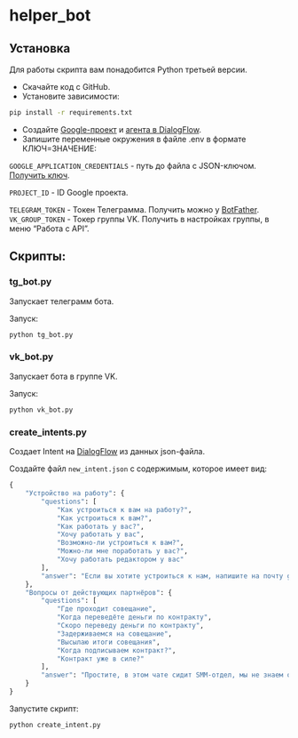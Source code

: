 # helper_bot

## Установка
Для работы скрипта вам понадобится Python третьей версии.

* Скачайте код с GitHub.
* Установите зависимости:
```sh
pip install -r requirements.txt
```
* Создайте [Google-проект](https://cloud.google.com/dialogflow/es/docs/quick/setup) и [агента в DialogFlow](https://cloud.google.com/dialogflow/es/docs/quick/build-agent).
* Запишите переменные окружения в файле .env в формате КЛЮЧ=ЗНАЧЕНИЕ:

`GOOGLE_APPLICATION_CREDENTIALS` - путь до файла с JSON-ключом. [Получить ключ](https://cloud.google.com/docs/authentication/client-libraries).

`PROJECT_ID` - ID Google проекта.

`TELEGRAM_TOKEN` - Токен Телеграмма. Получить можно у [BotFather](https://telegram.me/BotFather).
`VK_GROUP_TOKEN` - Токер группы VK. Получить в настройках группы, в меню “Работа с API”.
## Скрипты:
### tg_bot.py
Запускает телеграмм бота.

Запуск:
```
python tg_bot.py
```
### vk_bot.py
Запускает бота в группе VK.

Запуск:
```
python vk_bot.py
```
### create_intents.py
Создает Intent на [DialogFlow](https://dialogflow.cloud.google.com/) из данных json-файла.

Создайте файл `new_intent.json` с содержимым, которое имеет вид:
``` python
{
    "Устройство на работу": {
        "questions": [
            "Как устроиться к вам на работу?",
            "Как устроиться к вам?",
            "Как работать у вас?",
            "Хочу работать у вас",
            "Возможно-ли устроиться к вам?",
            "Можно-ли мне поработать у вас?",
            "Хочу работать редактором у вас"
        ],
        "answer": "Если вы хотите устроиться к нам, напишите на почту game-of-verbs@gmail.com мини-эссе о себе и прикрепите ваше портфолио."
    },
    "Вопросы от действующих партнёров": {
        "questions": [
            "Где проходит совещание",
            "Когда переведёте деньги по контракту",
            "Скоро переведу деньги по контракту",
            "Задерживаемся на совещание",
            "Высылаю итоги совещания",
            "Когда подписываем контракт?",
            "Контракт уже в силе?"
        ],
        "answer": "Простите, в этом чате сидит SMM-отдел, мы не знаем ответа на этот вопрос. Обратитесь напрямую к сотруднику, с которым работаете."
    }
}
```
Запустите скрипт:
```
python create_intent.py
```
